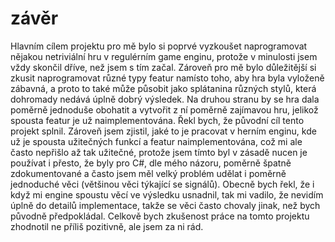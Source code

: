 # závěr
Hlavním cílem projektu pro mě bylo si poprvé vyzkoušet naprogramovat nějakou netriviální hru v regulérním game enginu, protože v minulosti jsem vždy skončil dříve, než jsem s tím začal. Zároveň pro mě bylo důležitější si zkusit naprogramovat různé typy featur namísto toho, aby hra byla vyloženě zábavná, a proto to také může působit jako splátanina různých stylů, která dohromady nedává úplně dobrý výsledek.
Na druhou stranu by se hra dala poměrně jednoduše obohatit a vytvořit z ní poměrně zajímavou hru, jelikož spousta featur je už naimplementována. Řekl bych, že původní cíl tento projekt splnil. 
Zároveň jsem zjistil, jaké to je pracovat v herním enginu, kde už je spousta užitečných funkcí a featur naimplementována, což mi ale často nepřišlo až tak užitečné, protože jsem tímto byl v zásadě nucen je používat i přesto, že byly pro C#, dle mého názoru, poměrně špatně zdokumentované a často jsem měl velký problém udělat i poměrně jednoduché věci (většinou věci týkající se signálů). Obecně bych řekl, že i když mi engine spoustu věcí ve výsledku usnadnil, tak mi vadilo, že nevidím úplně do detailů implementace, takže se věci často chovaly jinak, než bych původně předpokládal.
Celkově bych zkušenost práce na tomto projektu zhodnotil ne příliš pozitivně, ale jsem za ni rád.
